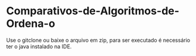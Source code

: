 # Comparativos-de-Algoritmos-de-Ordena-o

Use o gitclone ou baixe o arquivo em zip, para ser executado é necessário ter o java instalado na IDE.
